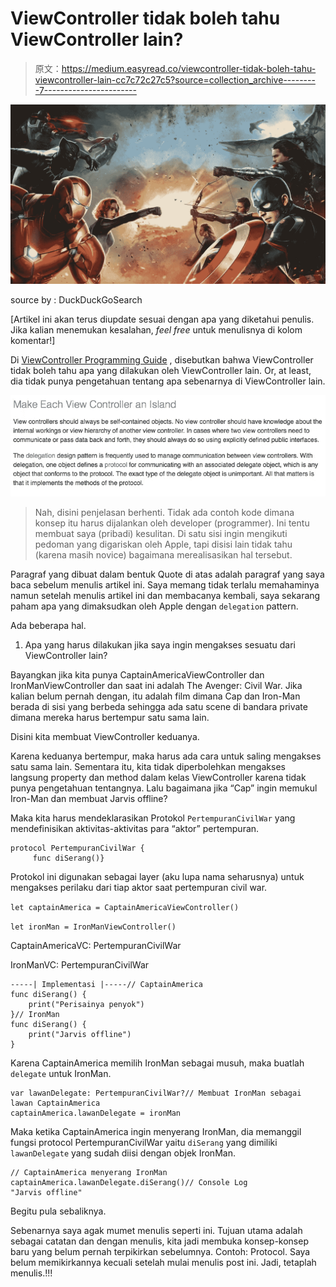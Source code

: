 # ViewController tidak boleh tahu ViewController lain?

> 原文：<https://medium.easyread.co/viewcontroller-tidak-boleh-tahu-viewcontroller-lain-cc7c72c27c5?source=collection_archive---------7----------------------->

![](img/712891d97da17e072462a79f51d74abb.png)

source by : DuckDuckGoSearch

[Artikel ini akan terus diupdate sesuai dengan apa yang diketahui penulis. Jika kalian menemukan kesalahan, *feel free* untuk menulisnya di kolom komentar!]

Di [ViewController Programming Guide](https://developer.apple.com/library/content/featuredarticles/ViewControllerPGforiPhoneOS/DesignTips.html#//apple_ref/doc/uid/TP40007457-CH5-SW1) , disebutkan bahwa ViewController tidak boleh tahu apa yang dilakukan oleh ViewController lain. Or, at least, dia tidak punya pengetahuan tentang apa sebenarnya di ViewController lain.

![](img/bd06228c21bd449c1a7b006ca6adec21.png)

> Nah, disini penjelasan berhenti. Tidak ada contoh kode dimana konsep itu harus dijalankan oleh developer (programmer). Ini tentu membuat saya (pribadi) kesulitan. Di satu sisi ingin mengikuti pedoman yang digariskan oleh Apple, tapi disisi lain tidak tahu (karena masih novice) bagaimana merealisasikan hal tersebut.

Paragraf yang dibuat dalam bentuk Quote di atas adalah paragraf yang saya baca sebelum menulis artikel ini. Saya memang tidak terlalu memahaminya namun setelah menulis artikel ini dan membacanya kembali, saya sekarang paham apa yang dimaksudkan oleh Apple dengan `delegation` pattern.

Ada beberapa hal.

1.  Apa yang harus dilakukan jika saya ingin mengakses sesuatu dari ViewController lain?

Bayangkan jika kita punya CaptainAmericaViewController dan IronManViewController dan saat ini adalah The Avenger: Civil War. Jika kalian belum pernah dengan, itu adalah film dimana Cap dan Iron-Man berada di sisi yang berbeda sehingga ada satu scene di bandara private dimana mereka harus bertempur satu sama lain.

Disini kita membuat ViewController keduanya.

Karena keduanya bertempur, maka harus ada cara untuk saling mengakses satu sama lain. Sementara itu, kita tidak diperbolehkan mengakses langsung property dan method dalam kelas ViewController karena tidak punya pengetahuan tentangnya. Lalu bagaimana jika “Cap” ingin memukul Iron-Man dan membuat Jarvis offline?

Maka kita harus mendeklarasikan Protokol `PertempuranCivilWar` yang mendefinisikan aktivitas-aktivitas para “aktor” pertempuran.

```
protocol PertempuranCivilWar {
     func diSerang()}
```

Protokol ini digunakan sebagai layer (aku lupa nama seharusnya) untuk mengakses perilaku dari tiap aktor saat pertempuran civil war.

`let captainAmerica = CaptainAmericaViewController()`

`let ironMan = IronManViewController()`

CaptainAmericaVC: PertempuranCivilWar

IronManVC: PertempuranCivilWar

```
-----| Implementasi |-----// CaptainAmerica
func diSerang() {
    print("Perisainya penyok")
}// IronMan
func diSerang() {
    print("Jarvis offline")
}
```

Karena CaptainAmerica memilih IronMan sebagai musuh, maka buatlah `delegate` untuk IronMan.

```
var lawanDelegate: PertempuranCivilWar?// Membuat IronMan sebagai lawan CaptainAmerica
captainAmerica.lawanDelegate = ironMan
```

Maka ketika CaptainAmerica ingin menyerang IronMan, dia memanggil fungsi protocol PertempuranCivilWar yaitu `diSerang` yang dimiliki `lawanDelegate` yang sudah diisi dengan objek IronMan.

```
// CaptainAmerica menyerang IronMan
captainAmerica.lawanDelegate.diSerang()// Console Log
"Jarvis offline"
```

Begitu pula sebaliknya.

Sebenarnya saya agak mumet menulis seperti ini. Tujuan utama adalah sebagai catatan dan dengan menulis, kita jadi membuka konsep-konsep baru yang belum pernah terpikirkan sebelumnya. Contoh: Protocol. Saya belum memikirkannya kecuali setelah mulai menulis post ini. Jadi, tetaplah menulis.!!!